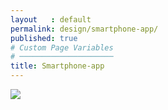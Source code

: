 ```yaml
---
layout   : default
permalink: design/smartphone-app/
published: true
# Custom Page Variables
# ─────────────────────
title: Smartphone-app
---
```

<div class="container">
<div class="row">
<div class="col-12">
<img src="/1718-nmd3-project-dhaenens_boone/docs/assets/Images/DEFINITIEF.mp4" class="col-3" >
</div>
</div>
</div>